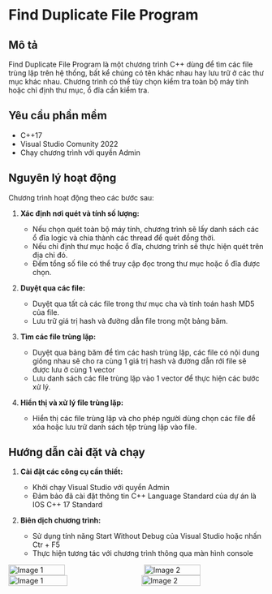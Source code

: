 # Find Duplicate File Program
## Mô tả

Find Duplicate File Program là một chương trình C++ dùng để tìm các file trùng lặp trên hệ thống, bất kể chúng có tên khác nhau hay lưu trữ ở các thư mục khác nhau. Chương trình có thể tùy chọn kiểm tra toàn bộ máy tính hoặc chỉ định thư mục, ổ đĩa cần kiểm tra.

## Yêu cầu phần mềm

- C++17
- Visual Studio Comunity 2022
- Chạy chương trình với quyền Admin

## Nguyên lý hoạt động
Chương trình hoạt động theo các bước sau:

1. **Xác định nơi quét và tính số lượng:**

   - Nếu chọn quét toàn bộ máy tính, chương trình sẽ lấy danh sách các ổ đĩa logic và chia thành các thread để quét đồng thời.
   - Nếu chỉ định thư mục hoặc ổ đĩa, chương trình sẽ thực hiện quét trên địa chỉ đó.
   - Đếm tổng số file có thể truy cập đọc trong thư mục hoặc ổ đĩa được chọn.
2. **Duyệt qua các file:**

   - Duyệt qua tất cả các file trong thư mục cha và tính toán hash MD5 của file.
   - Lưu trữ giá trị hash và đường dẫn file trong một bảng băm.
5. **Tìm các file trùng lặp:**

   - Duyệt qua bảng băm để tìm các hash trùng lặp, các file có nội dung giống nhau sẽ cho ra cùng 1 giá trị hash và đường dẫn rới file sẽ được lưu ở cùng 1 vector
   - Lưu danh sách các file trùng lặp vào 1 vector để thực hiện các bước xử lý.
6. **Hiển thị và xử lý file trùng lặp:**

   - Hiển thị các file trùng lặp và cho phép người dùng chọn các file để xóa hoặc lưu trữ danh sách tệp trùng lặp vào file.


## Hướng dẫn cài đặt và chạy

1. **Cài đặt các công cụ cần thiết:**
   - Khởi chạy Visual Studio với quyền Admin
   - Đảm bảo đã cài đặt thông tin C++ Language Standard của dự án là IOS C++ 17 Standard

2. **Biên dịch chương trình:**
   - Sử dụng tính năng Start Without Debug của Visual Studio hoặc nhấn Ctr + F5
   - Thực hiện tương tác với chương trình thông qua màn hình console
     
<div style="display: flex; justify-content: space-between;">
    <img src="https://github.com/anhzo12/finddup/assets/93477140/f9761d77-a869-43c7-947b-77985307f93d" alt="Image 1" style="width: 47%;">
    <img src="https://github.com/anhzo12/finddup/assets/93477140/b996f5ea-c75b-40ad-b710-77f04a28f099" alt="Image 2" style="width: 47%;">
</div>

<div style="display: flex; justify-content: space-between;">
    <img src="https://github.com/anhzo12/finddup/assets/93477140/8c767dec-be27-4d37-9b9a-9eb502196d7a" alt="Image 1" style="width: 48%;">
    <img src="https://github.com/anhzo12/finddup/assets/93477140/327ae5a6-9fdd-4b24-b4cd-cae1c7aae5fe" alt="Image 2" style="width: 48%;">
</div>
